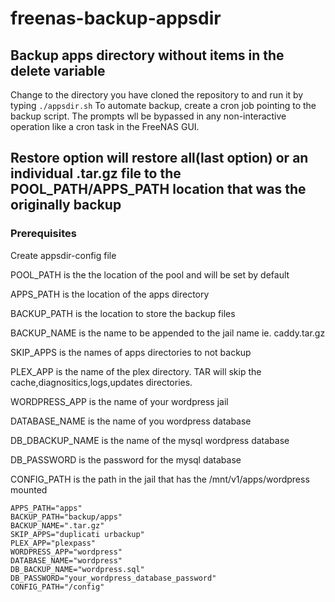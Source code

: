 # freenas-backup-appsdir

## Backup apps directory without items in the delete variable

Change to the directory you have cloned the repository to and run it by typing ```./appsdir.sh```
To automate backup, create a cron job pointing to the backup script. The prompts wll be bypassed in any non-interactive operation like a cron task in the FreeNAS GUI.

## Restore option will restore all(last option) or an individual .tar.gz file to the POOL_PATH/APPS_PATH location that was the originally backup

### Prerequisites

Create appsdir-config file

POOL_PATH is the the location of the pool and will be set by default

APPS_PATH is the location of the apps directory

BACKUP_PATH is the location to store the backup files

BACKUP_NAME is the name to be appended to the jail name ie. caddy.tar.gz

SKIP_APPS is the names of apps directories to not backup

PLEX_APP is the name of the plex directory. TAR will skip the cache,diagnositics,logs,updates directories.

WORDPRESS_APP is the name of your wordpress jail

DATABASE_NAME is the name of you wordpress database

DB_DBACKUP_NAME is the name of the mysql wordpress database

DB_PASSWORD is the password for the mysql database

CONFIG_PATH is the path in the jail that has the /mnt/v1/apps/wordpress mounted

```
APPS_PATH="apps"
BACKUP_PATH="backup/apps"
BACKUP_NAME=".tar.gz"
SKIP_APPS="duplicati urbackup"
PLEX_APP="plexpass"
WORDPRESS_APP="wordpress"
DATABASE_NAME="wordpress"
DB_BACKUP_NAME="wordpress.sql"
DB_PASSWORD="your_wordpress_database_password"
CONFIG_PATH="/config"
```

